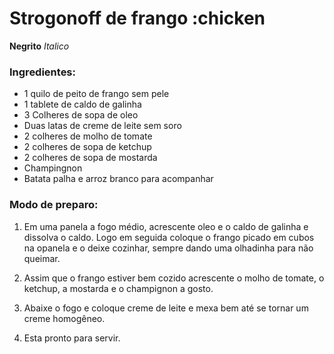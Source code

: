 # Strogonoff de frango :chicken
**Negrito**
_Italico_

### Ingredientes:
 - 1 quilo de peito de frango sem pele
 - 1 tablete de caldo de galinha
 - 3 Colheres de sopa de oleo
 - Duas latas de creme de leite sem soro
 - 2 colheres de molho de tomate
 - 2 colheres de sopa de ketchup 
 - 2 colheres de sopa de mostarda
 - Champingnon
 - Batata palha e arroz branco para acompanhar

### Modo de preparo:

 1. Em uma panela a fogo médio, acrescente oleo e o caldo de galinha e dissolva o caldo. Logo em seguida coloque o frango picado em cubos na opanela e o deixe cozinhar, sempre dando uma olhadinha para não queimar.

 2. Assim que o frango estiver bem cozido acrescente o molho de tomate, o ketchup, a mostarda e o champignon a gosto.

 3. Abaixe o fogo e coloque creme de leite e mexa bem até se tornar um creme homogêneo.

 4. Esta pronto para servir.  
